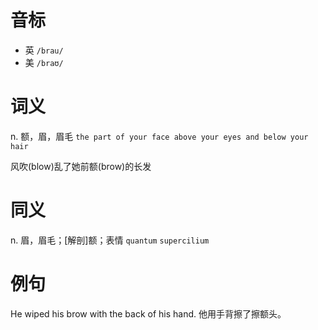 # 音标

- 英 `/brau/`
- 美 `/braʊ/`

# 词义

n. 额，眉，眉毛
`the part of your face above your eyes and below your hair`



风吹(blow)乱了她前额(brow)的长发

# 同义

n. 眉，眉毛；[解剖]额；表情
`quantum` `supercilium`

# 例句

He wiped his brow with the back of his hand.
他用手背擦了擦额头。


